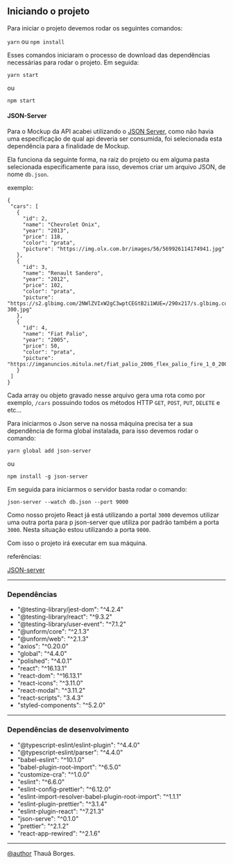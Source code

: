 ## Iniciando o projeto
 
Para iniciar o projeto devemos rodar os seguintes comandos:
 
``yarn`` ou ``npm install``
 
Esses comandos iniciaram o processo de download das dependências necessárias para rodar o projeto.
Em seguida:
 
```
yarn start
```
ou
 
```
npm start
```
#### JSON-Server
 
Para o Mockup da API acabei utilizando o <a href="https://github.com/typicode/json-server" target="__blank">JSON Server</a>, como não havia uma especificação de qual api deveria ser consumida, foi selecionada esta dependência para a finalidade de Mockup.
 
Ela funciona da seguinte forma, na raiz do projeto ou em alguma pasta selecionada especificamente para isso, devemos criar um arquivo JSON, de nome `db.json`.
 
exemplo:
 
````
{
 "cars": [
   {
     "id": 2,
     "name": "Chevrolet Onix",
     "year": "2013",
     "price": 118,
     "color": "prata",
     "picture": "https://img.olx.com.br/images/56/569926114174941.jpg"
   },
   {
     "id": 3,
     "name": "Renault Sandero",
     "year": "2012",
     "price": 102,
     "color": "prata",
     "picture": "https://s2.glbimg.com/2NWlZVIxW2gC3wptCEGtB2i1WUE=/290x217/s.glbimg.com/jo/g1/f/original/2011/05/11/sandero-300.jpg"
   },
   {
     "id": 4,
     "name": "Fiat Palio",
     "year": "2005",
     "price": 50,
     "color": "prata",
     "picture": "https://imganuncios.mitula.net/fiat_palio_2006_flex_palio_fire_1_0_200506_manual_flex_2590_5990122587129244424.jpg"
   }
 ]
}
````
Cada array ou objeto gravado nesse arquivo gera uma rota como por exemplo, `/cars` possuindo todos os métodos HTTP `GET`, `POST`, `PUT`, `DELETE` e etc...
 
Para iniciarmos o Json serve na nossa máquina precisa ter a sua dependência de forma global instalada, para isso devemos rodar o comando:
 
````
yarn global add json-server
````
ou
````
npm install -g json-server
````
 
Em seguida para iniciarmos o servidor basta rodar o comando:
 
````
json-server --watch db.json --port 9000
````
 
Como nosso projeto React já está utilizando a portal `3000` devemos utilizar uma outra porta para p json-server que utiliza por padrão também a porta `3000`.
Nesta situação estou utilizando a porta `9000`.
 
Com isso o projeto irá executar em sua máquina.
 
referências:
 
<a href="https://github.com/typicode/json-server" target="_blank">JSON-server</a>
 
___
### Dependências
 - "@testing-library/jest-dom": "^4.2.4"
 - "@testing-library/react": "^9.3.2"
 - "@testing-library/user-event": "^7.1.2"
 - "@unform/core": "^2.1.3"
 - "@unform/web": "^2.1.3"
 - "axios": "^0.20.0"
 - "global": "^4.4.0"
 - "polished": "^4.0.1"
 - "react": "^16.13.1"
 - "react-dom": "^16.13.1"
 - "react-icons": "^3.11.0"
 - "react-modal": "^3.11.2"
 - "react-scripts": "3.4.3"
 - "styled-components": "^5.2.0"
___
 
 ### Dependências de desenvolvimento
 
 - "@typescript-eslint/eslint-plugin": "^4.4.0"
 - "@typescript-eslint/parser": "^4.4.0"
 - "babel-eslint": "^10.1.0"
 - "babel-plugin-root-import": "^6.5.0"
 - "customize-cra": "^1.0.0"
 - "eslint": "^6.6.0"
 - "eslint-config-prettier": "^6.12.0"
 - "eslint-import-resolver-babel-plugin-root-import": "^1.1.1"
 - "eslint-plugin-prettier": "^3.1.4"
 - "eslint-plugin-react": "^7.21.3"
 - "json-serve": "^0.1.0"
 - "prettier": "^2.1.2"
 - "react-app-rewired": "^2.1.6"
 
 ___
 
 <a href="https://github.com/thaua97/" target="__blank">@author</a> Thauã Borges.
 